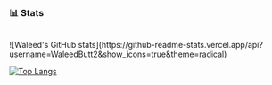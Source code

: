 ### 📊 Stats
<br>
![Waleed's GitHub stats](https://github-readme-stats.vercel.app/api?username=WaleedButt2&show_icons=true&theme=radical)

[![Top Langs](https://github-readme-stats.vercel.app/api/top-langs/?username=WaleedButt2&layout=pie)](https://github.com/WaleedButt2/github-readme-stats)
